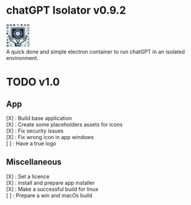 # chatGPT Isolator v0.9.2
![GPTIsolator_64x64.png](assets%2Flogo%2FGPTIsolator_64x64.png)  
A quick done and simple electron container to run chatGPT in an isolated environment.

# TODO v1.0

## App

[X] : Build base application  
[X] : Create some placeholders assets for icons  
[X] : Fix security issues  
[X] : Fix wrong icon in app windows  
[ ] : Have a true logo  

## Miscellaneous 

[X] : Set a licence  
[X] : install and prepare app installer  
[X] : Make a successful build for linux  
[ ] : Prepare a win and macOs build
